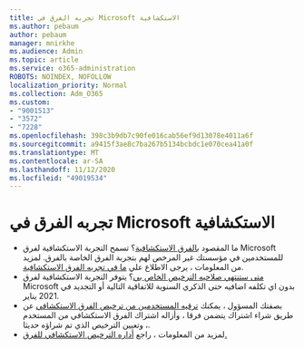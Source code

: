 ```yaml
---
title: تجربه الفرق في Microsoft الاستكشافية
ms.author: pebaum
author: pebaum
manager: mnirkhe
ms.audience: Admin
ms.topic: article
ms.service: o365-administration
ROBOTS: NOINDEX, NOFOLLOW
localization_priority: Normal
ms.collection: Adm_O365
ms.custom:
- "9001513"
- "3572"
- "7228"
ms.openlocfilehash: 398c3b9db7c90fe016cab56ef9d13078e4011a6f
ms.sourcegitcommit: a9415f3ae8c7ba267b5134bcbdc1e070cea41a0f
ms.translationtype: MT
ms.contentlocale: ar-SA
ms.lasthandoff: 11/12/2020
ms.locfileid: "49019534"
---
```

# <a name="microsoft-teams-exploratory-experience"></a>تجربه الفرق في Microsoft الاستكشافية

- ما المقصود [بالفرق الاستكشافية](https://docs.microsoft.com/microsoftteams/teams-exploratory)؟ تسمح التجربة الاستكشافية لفرق Microsoft للمستخدمين في مؤسستك غير المرخص لهم بتجربة الفرق الخاصة بالفرق. لمزيد من المعلومات ، يرجى الاطلاع علي [ما في تجربه الفرق الاستكشافية](https://docs.microsoft.com/microsoftteams/teams-exploratory#whats-in-the-teams-exploratory-experience).
- [متى ستنتهي صلاحيه الترخيص الخاص بي](https://docs.microsoft.com/microsoftteams/teams-exploratory#how-long-does-the-teams-exploratory-experience-last)؟ يتوفر التجربة الاستكشافية لفرق Microsoft بدون اي تكلفه اضافيه حتى الذكري السنوية للاتفاقية التالية أو التجديد في 2021 يناير.
- بصفتك المسؤول ، يمكنك [ترقيه المستخدمين من ترخيص الفرق الاستكشافي](https://docs.microsoft.com/microsoftteams/teams-exploratory#upgrade-users-from-the-teams-exploratory-license) عن طريق شراء اشتراك يتضمن فرقا ، وأزاله اشتراك الفرق الاستكشافي من المستخدم ، وتعيين الترخيص الذي تم شراؤه حديثا.
- لمزيد من المعلومات ، راجع [أداره الترخيص الاستكشافي للفرق.](https://docs.microsoft.com/microsoftteams/teams-exploratory)